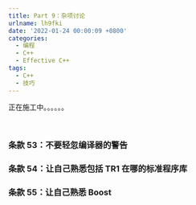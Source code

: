 ```yaml
---
title: Part 9：杂项讨论
urlname: lh9fki
date: '2022-01-24 00:00:09 +0800'
categories:
  - 编程
  - C++
  - Effective C++
tags:
  - C++
  - 技巧
---
```


正在施工中。。。。。。
​

<!-- more -->

​

### 条款 53：不要轻忽编译器的警告

### 条款 54：让自己熟悉包括 TR1 在哪的标准程序库

### 条款 55：让自己熟悉 Boost
